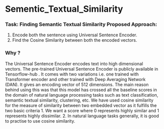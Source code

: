 # Sementic_Textual_Similarity
### Task: Finding Semantic Textual Similarity Proposed Approach:
1. Encode both the sentence using Universal Sentence Encoder.
2. Find the Cosine Similarity between both the encoded vectors.

### Why ?

The Universal Sentence Encoder encodes text into high dimensional vectors. The pre-trained Universal Sentence Encoder is publicly available in Tensorflow-hub . It comes with two variations i.e. one trained with Transformer encoder and other trained with Deep Averaging Network (DAN). It gives an encoding vector of 512 dimensions. The main reason behind using this was that this model has crossed all the baseline scores in the domain of natural language processing tasks such as text classification, semantic textual similarity, clustering, etc. We have used cosine similarity for the measure of similarity between two embedded vector as it fulfills the two basic criteria 1. We want a score where 0 represents highly similar and 1 represents highly dissimilar. 2. In natural language tasks generally, it is good to practise to use cosine similarity.
